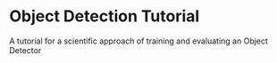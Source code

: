 # Object Detection Tutorial
A tutorial for a scientific approach of training and evaluating an Object Detector
